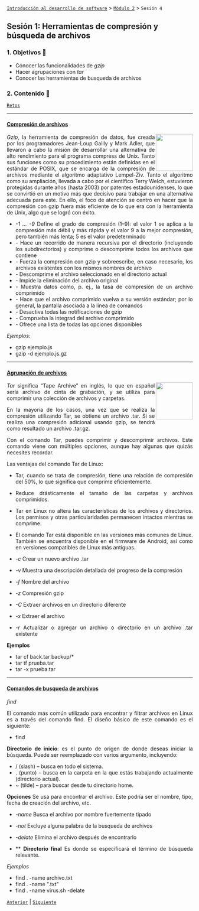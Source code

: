 [`Introducción al desarrollo de software`](../../README.md) > [`Módulo 2`](../README.md) > `Sesión 4` 

## Sesión 1: Herramientas de compresión y búsqueda de archivos

<div style="text-align: justify;">

### 1. Objetivos :dart:

 - Conocer las funcionalidades de *gzip*
 - Hacer agrupaciones con *tar*
 - Conocer las herramientas de busqueda de archivos

### 2. Contenido :blue_book:

[`Retos`](Retos/README.md)

 ---

 #### <ins> Compresión de archivos </ins>

 <img src="https://image.flaticon.com/icons/png/512/28/28912.png" align="right" width="100"> 


*Gzip*, la herramienta de compresión de datos, fue creada por los programadores Jean-Loup Gailly y Mark Adler, que llevaron a cabo la misión de desarrollar una alternativa de alto rendimiento para el programa compress de Unix. Tanto sus funciones como su procedimiento están definidas en el estándar de POSIX, que se encarga de la compresión de archivos mediante el algoritmo adaptativo Lempel-Ziv. Tanto el algoritmo como su ampliación, llevada a cabo por el científico Terry Welch, estuvieron protegidas durante años (hasta 2003) por patentes estadounidenses, lo que se convirtió en un motivo más que decisivo para trabajar en una alternativa adecuada para este. En ello, el foco de atención se centró en hacer que la compresión con gzip fuera más eficiente de lo que era con la herramienta de Unix, algo que se logró con éxito.

- *-1 ... -9* Define el grado de compresión (1–9): el valor 1 se aplica a la compresión más débil y más rápida y el valor 9 a la mejor compresión, pero también más lenta; 5 es el valor predeterminado
- *-* Hace un recorrido de manera recursiva por el directorio (incluyendo los subdirectorios) y comprime o descomprime todos los archivos que contiene
- *-* Fuerza la compresión con gzip y sobreescribe, en caso necesario, los archivos existentes con los mismos nombres de archivo
- *-* Descomprime el archivo seleccionado en el directorio actual
- *-* Impide la eliminación del archivo original
- *-* Muestra datos como, p. ej., la tasa de compresión de un archivo comprimido
- *-* Hace que el archivo comprimido vuelva a su versión estándar; por lo general, la pantalla asociada a la línea de comandos
- *-* Desactiva todas las notificaciones de gzip
- *-* Comprueba la integrad del archivo comprimido
- *-* Ofrece una lista de todas las opciones disponibles

*Ejemplos:* <br>

- gzip ejemplo.js
- gzip -d ejemplo.js.gz

--- 

#### <ins> Agrupación de archivos </ins>

 <img src="https://i.pinimg.com/736x/8a/a5/c1/8aa5c1e1bade77aa399fcfd4d385fca1.jpg" align="right" width="100"> 

*Tar* significa “Tape Archive” en inglés, lo que en español sería archivo de cinta de grabación, y se utiliza para comprimir una colección de archivos y carpetas.

En la mayoría de los casos, una vez que se realiza la compresión utilizando Tar, se obtiene un archivo .tar. Si se realiza una compresión adicional usando gzip, se tendrá como resultado un archivo .tar.gz.

Con el comando Tar, puedes comprimir y descomprimir archivos. Este comando viene con múltiples opciones, aunque hay algunas que quizás necesites recordar.

Las ventajas del comando Tar de Linux:
- Tar, cuando se trata de compresión, tiene una relación de compresión del 50%, lo que significa que comprime eficientemente.

- Reduce drásticamente el tamaño de las carpetas y archivos comprimidos.

- Tar en Linux no altera las características de los archivos y directorios. Los permisos y otras particularidades permanecen intactos mientras se comprime.

- El comando Tar está disponible en las versiones más comunes de Linux. También se encuentra disponible en el firmware de Android, así como en versiones compatibles de Linux más antiguas.

- *-c* Crear un nuevo archivo .tar
- *-v* Muestra una descripción detallada del progreso de la compresión
- *-f* Nombre del archivo  
- *-z* Compresión gzip
- *-C* Extraer archivos en un directorio diferente
- *-x* Extraer el archivo
- *-r* Actualizar o agregar un archivo o directorio en un archivo .tar existente

__Ejemplos__
- tar cf back.tar backup/*
- tar tf prueba.tar
- tar -x prueba.tar

--- 

#### <ins> Comandos de busqueda de archivos </ins>

*find*

El comando más común utilizado para encontrar y filtrar archivos en Linux es a través del comando find. El diseño básico de este comando es el siguiente:

- find <directorio de inicio> <flags> <directorio final>

__Directorio de inicio__:  es el punto de origen de donde deseas iniciar la búsqueda. Puede ser reemplazado con varios argumento, incluyendo:
- / (slash) – busca en todo el sistema.
- . (punto) – busca en la carpeta en la que estás trabajando actualmente (directorio actual).
- ~ (tilde) – para buscar desde tu directorio home.

__Opciones__ Se usa para encontrar el archivo. Este podría ser el nombre, tipo, fecha de creación del archivo, etc.

- *-name* Busca el archivo por nombre fuertemente tipado
- *-not* Excluye alguna palabra de la busqueda de archivos
- *-delate* Elimina el archivo después de encontrarlo

- **
__Directorio final__ Es donde se especificará el término de búsqueda relevante.



*Ejemplos*
- find . -name archivo.txt
- find . -name ".txt"
- find . -name virus.sh -delate



 [`Anterior`](../README.md) | [`Siguiente`](Reto-01/README.md)

 </div>